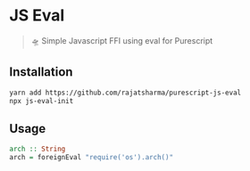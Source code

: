 # JS Eval

> 🛸 Simple Javascript FFI using eval for Purescript

## Installation

```sh
yarn add https://github.com/rajatsharma/purescript-js-eval
npx js-eval-init
```

## Usage

```haskell
arch :: String
arch = foreignEval "require('os').arch()"
```
